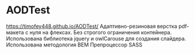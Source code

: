 # AODTest
https://timofey448.github.io/AODTest/
Адаптивно-резиновая верстка pdf-макета с нуля на флексах. Без строгого ограничения контейнера.
Использована библиотека jquery и  owlCarouse для создания слайдера.
Использована методология BEM
Препроцессор SASS
